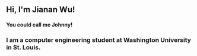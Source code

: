 <h2> Hi, I'm Jianan Wu! </h2>
<h4> You could call me Johnny! </h4>
<h3> I am a computer engineering student at Washington University in St. Louis. </h3>

<!--
**jiananwu72/jiananwu72** is a ✨ _special_ ✨ repository because its `README.md` (this file) appears on your GitHub profile.

Here are some ideas to get you started:

- 🔭 I’m currently working on ...
- 🌱 I’m currently learning ...
- 👯 I’m looking to collaborate on ...
- 🤔 I’m looking for help with ...
- 💬 Ask me about ...
- 📫 How to reach me: ...
- 😄 Pronouns: ...
- ⚡ Fun fact: ...
-->
